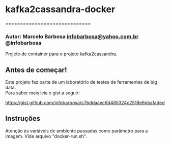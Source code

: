 # kafka2cassandra-docker
=============================

### Autor: Marcelo Barbosa <infobarbosa@yahoo.com.br> @infobarbosa

Projeto de container para o projeto kafka2cassandra.<br/>

## Antes de começar! 
Este projeto faz parte de um laboratório de testes de ferramentas de big data.<br/>
Para saber mais leia o gist a seguir:

https://gist.github.com/infobarbosa/c7bddaaec6d485324c2518e6deafaded

## Instruções
Atenção às variáveis de ambiente passadas como parâmetro para a imagem. Vide arquivo "docker-run.sh".

